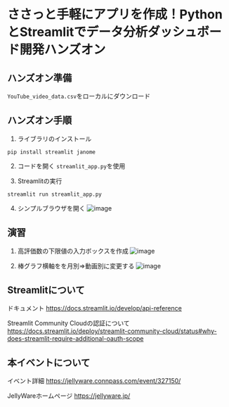 # ささっと手軽にアプリを作成！PythonとStreamlitでデータ分析ダッシュボード開発ハンズオン

## ハンズオン準備
`YouTube_video_data.csv`をローカルにダウンロード

## ハンズオン手順

1. ライブラリのインストール
```
pip install streamlit janome
```

2. コードを開く
`streamlit_app.py`を使用

3. Streamlitの実行
```
streamlit run streamlit_app.py
```
4. シンプルブラウザを開く
![image](https://github.com/user-attachments/assets/32e2be48-741f-41b4-b90e-2f294f0ebef7)

## 演習
1. 高評価数の下限値の入力ボックスを作成
![image](https://github.com/user-attachments/assets/33d5fbb5-b2a0-4eb3-8cc7-55fc16aa9523)

2. 棒グラフ横軸をを月別⇒動画別に変更する
![image](https://github.com/user-attachments/assets/e9d418bf-9313-4a3a-ab46-ddc8837a1875)


## Streamlitについて

ドキュメント
https://docs.streamlit.io/develop/api-reference

Streamlit Community Cloudの認証について
https://docs.streamlit.io/deploy/streamlit-community-cloud/status#why-does-streamlit-require-additional-oauth-scope

## 本イベントについて

イベント詳細
https://jellyware.connpass.com/event/327150/

JellyWareホームページ
https://jellyware.jp/
